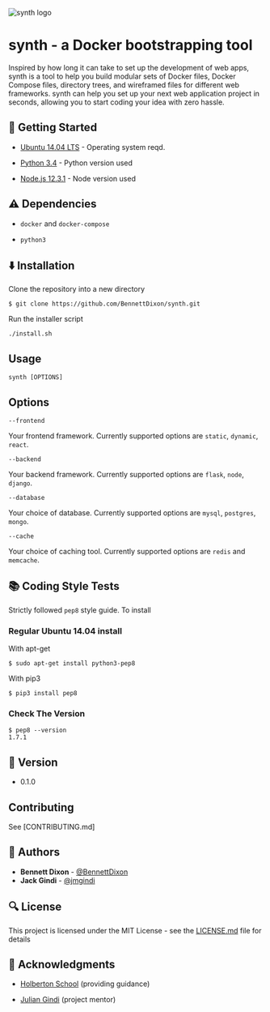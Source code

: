 ![synth logo](assets/logo.png)

# synth - a Docker bootstrapping tool

Inspired by how long it can take to set up the development of web apps, synth is a tool to help you build modular sets of Docker files, Docker Compose files, directory trees, and wireframed files for different web frameworks. synth can help you set up your next web application project in seconds, allowing you to start coding your idea with zero hassle.

## :running: Getting Started

* [Ubuntu 14.04 LTS](http://releases.ubuntu.com/14.04/) - Operating system reqd.

* [Python 3.4](https://www.python.org/downloads/release/python-340/) - Python version used

* [Node.js 12.3.1](https://nodejs.org/en/download/current/) - Node version used

## :warning: Dependencies

* `docker` and `docker-compose`

* `python3`

## :arrow_down: Installation

Clone the repository into a new directory

```
$ git clone https://github.com/BennettDixon/synth.git
```

Run the installer script

```
./install.sh
```

## Usage

```
synth [OPTIONS]
```

## Options

```
--frontend
```

Your frontend framework. Currently supported options are `static`, `dynamic`, `react`.

```
--backend
```

Your backend framework. Currently supported options are `flask`, `node`, `django`.

```
--database
```

Your choice of database. Currently supported options are `mysql`, `postgres`, `mongo`.

```
--cache
```

Your choice of caching tool. Currently supported options are `redis` and `memcache`.

## :books: Coding Style Tests

Strictly followed `pep8` style guide. To install

### Regular Ubuntu 14.04 install

With apt-get

```
$ sudo apt-get install python3-pep8
```

With pip3

```
$ pip3 install pep8
```

### Check The Version

```
$ pep8 --version
1.7.1
```

## :pencil: Version

* 0.1.0

## Contributing

See [CONTRIBUTING.md]

## :blue_book: Authors
* **Bennett Dixon** - [@BennettDixon](https://github.com/BennettDixon)
* **Jack Gindi** - [@jmgindi](https://github.com/jmgindi)

## :mag: License

This project is licensed under the MIT License - see the [LICENSE.md](LICENSE.md) file for details

## :mega: Acknowledgments

* [Holberton School](https://github.com/holbertonschool) (providing guidance)

* [Julian Gindi](https://github.com/JulianGindi) (project mentor)